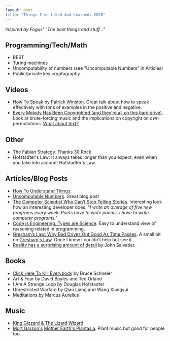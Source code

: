 ```yaml
---
layout: post
title: "Things I've Liked And Learned: 2020"
---
```


_Inspired by Fogus' "The best things and stuff..."_

## Programming/Tech/Math

- REST
- Turing machines
- Uncomputability of numbers (see "Uncomputable Numbers" in Articles)
- Public/private key cryptography

## Videos

- [How To Speak by Patrick Winston](https://www.youtube.com/watch?v=Unzc731iCUY). Great talk about how to speak effectively with tons of examples in the positive and negative.
- [Every Melody Has Been Copyrighted (and they're all on this hard drive)](https://youtu.be/sfXn_ecH5Rw). Look at brute-forcing music and the implications on copyright on own permutations. [What about text?](https://en.wikipedia.org/wiki/The_Library_of_Babel)

## Other

- [The Fabian Strategy](https://en.wikipedia.org/wiki/Fabian_strategy). Thanks [30 Rock](https://www.imdb.com/title/tt1635806/).
- Hofstadter's Law: It always takes longer than you expect, even when you take into account Hofstadter's Law.

## Articles/Blog Posts

- [How To Understand Things](https://nabeelqu.co/understanding).
- [Uncomputable Numbers](https://medium.com/cantors-paradise/uncomputable-numbers-ee528830d295). Great blog post 
- [The Computer Scientist Who Can’t Stop Telling Stories](https://www.quantamagazine.org/computer-scientist-donald-knuth-cant-stop-telling-stories-20200416/). Interesting look how an interesting developer does. *"I write an average of five new programs every week. Poets have to write poems. I have to write computer programs."*
- [Code is Engineering, Types are Science](https://www.tweag.io/posts/2020-03-05-peirce.html). Easy to understand view of reasoning related in programming.
- [Gresham’s Law: Why Bad Drives Out Good As Time Passes](https://fs.blog/2009/12/mental-model-greshams-law/). A small bit on [Gresham's Law](https://en.wikipedia.org/wiki/Gresham%E2%80%99s_Law). Once I knew I couldn't help but see it. 
- [Reality has a surprising amount of detail](http://johnsalvatier.org/blog/2017/reality-has-a-surprising-amount-of-detail) by John Salvatier.

## Books

- [Click Here To Kill Everybody](https://www.schneier.com/books/click_here/) by Bruce Schneier
- Art & Fear by David Bayles and Ted Orland
- I Am A Strange Loop by Douglas Hofstadter
- Unrestricted Warfare by Qiao Liang and Wang Xiangsui
- Meditations by Marcus Aurelius

## Music

- [King Gizzard & The Lizard Wizard](https://kinggizzardandthelizardwizard.com/)
- [Mort Garson's](https://open.spotify.com/artist/0WmzT6tMLhdST5BfYagbha?si=WH47sLZCQI2IV2Ep1qa9oQ) [Mother Earth's Plantasia](https://youtu.be/l0vrsO3_HpU). Plant music but good for people too.
